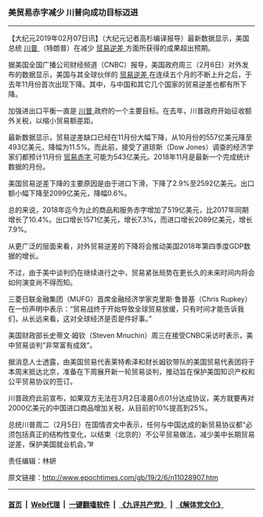 ### 美贸易赤字减少 川普向成功目标迈进
------------------------

<p>
 【大纪元2019年02月07日讯】（大纪元记者高杉编译报导）最新数据显示，美国总统
 <a href="http://www.epochtimes.com/gb/tag/%E5%B7%9D%E6%99%AE.html">
  川普
 </a>
 （特朗普）在减少
 <a href="http://www.epochtimes.com/gb/tag/%E8%B4%B8%E6%98%93%E9%80%86%E5%B7%AE.html">
  贸易逆差
 </a>
 方面所获得的成果超出预期。
</p>
<p>
 据美国全国广播公司财经频道（CNBC）报导，美国政府周三（2月6日）对外发布的数据显示，美国与其全球伙伴的
 <a href="http://www.epochtimes.com/gb/tag/%E8%B4%B8%E6%98%93%E9%80%86%E5%B7%AE.html">
  贸易逆差
 </a>
 在连续五个月的不断上升之后，于去年11月份首次出现下降。其中，与中国和其它几个国家的贸易逆差也都有所下降。
</p>
<p>
 加强进出口平衡一直是
 <a href="http://www.epochtimes.com/gb/tag/%E5%B7%9D%E6%99%AE.html">
  川普
 </a>
 政府的一个主要目标。在去年，川普政府开始征收额外关税，以缩小贸易额差距。
</p>
<p>
 最新数据显示，贸易逆差缺口已经在11月份大幅下降，从10月份的557亿美元降至493亿美元，降幅为11.5%。而此前，接受了道琼斯（Dow Jones）调查的经济学家们都预计11月份
 <a href="http://www.epochtimes.com/gb/tag/%E8%B4%B8%E6%98%93%E8%B5%A4%E5%AD%97.html">
  贸易赤字
 </a>
 可能为543亿美元。2018年11月是最新一个完成统计数据的月份。
</p>
<p>
 美国贸易逆差下降的主要原因是由于进口下滑，下降了2.9%至2592亿美元。出口额小幅下降至2099亿美元，降幅0.6%。
</p>
<p>
 总的来说，2018年迄今为止的商品和服务赤字增加了519亿美元，比2017年同期增长了10.4%。出口增长1571亿美元，增长7.3%，而进口增长2089亿美元，增长7.9%。
</p>
<p>
 从更广泛的层面来看，对外贸易逆差的下降将会推动美国2018年第四季度GDP数据的增长。
</p>
<p>
 不过，由于美中谈判仍在继续进行之中，贸易紧张局势在更长久的未来时间内将会如何演变尚不得而知。
</p>
<p>
 三菱日联金融集团（MUFG）首席金融经济学家克里斯‧鲁普基（Chris Rupkey）在一份声明中表示：“贸易战终于开始导致全球贸易放缓，只有时间才能告诉我们，从长远来看，这对全球经济是否是件好事。”
</p>
<p>
 美国财政部长史蒂文‧姆钦（Steven Mnuchin）周三在接受CNBC采访时表示，美中贸易谈判“非常富有成效”。
</p>
<p>
 据消息人士透露，由美国贸易代表莱特希泽和财长姆钦带队的美国贸易代表团将于本周末抵达北京，准备在下周展开新一轮贸易谈判，推动旨在保护美国知识产权和公平贸易协议的签订。
</p>
<p>
 川普政府此前宣布，如果双方无法在3月2日凌晨0点01分达成协议，美方就要再对2000亿美元的中国进口商品增加关税，从目前的10%提高到25%。
</p>
<p>
 总统川普周二（2月5日）在国情咨文中表示，任何与中国达成的新贸易协议都“必须包括真正的结构性变化，以结束（北京的）不公平贸易做法，减少美中长期贸易逆差，保护美国就业机会。”#
</p>
<p>
 责任编辑：林妍
</p>
<p>
 <audio controls="controls" data-mce-fragment="1" style="display: none;">
 </audio>
</p>
<p>
 <audio controls="controls" style="display: none;">
 </audio>
</p>

原文链接：http://www.epochtimes.com/gb/19/2/6/n11028907.htm


------------------------
#### [首页](https://github.com/gfw-breaker/banned-news/blob/master/README.md) &nbsp;|&nbsp; [Web代理](https://github.com/labour-camp/helloworld) &nbsp;|&nbsp; [一键翻墙软件](https://github.com/gfw-breaker/nogfw/blob/master/README.md) &nbsp;|&nbsp; [《九评共产党》](https://github.com/gfw-breaker/9ping.md/blob/master/README.md#九评之一评共产党是什么) &nbsp;|&nbsp; [《解体党文化》](https://github.com/gfw-breaker/jtdwh.md/blob/master/README.md#绪论)

